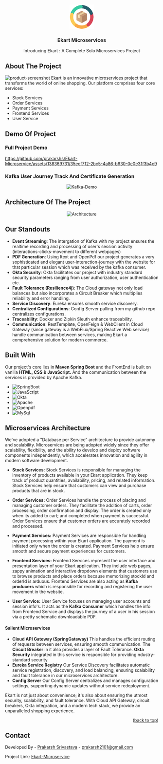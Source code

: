 
<a name="readme-top"></a>


<!-- PROJECT LOGO -->
<br />
<div align="center">
  <div href="https://github.com/prakarshs/Ekart-Microservice">
    <img src="images/logo.png" alt="Logo" width="80" height="80">
  </div>

  <h3 align="center">Ekart Microservices</h3>

  <p align="center">
    Introducing Ekart : A Complete Solo Microservices Project

</div>




<!-- ABOUT THE PROJECT -->
## About The Project
![product-screenshot]
Ekart is an innovative microservices project that transforms the world of online shopping. Our platform comprises four core services:

- Stock Services
- Order Services
- Payment Services
- Frontend Services
- User Service

## Demo Of Project

### Full Project Demo
https://github.com/prakarshs/Ekart-Microservice/assets/138369731/35ecf712-2bc5-4a86-b630-0e0e31f3b4c9

### Kafka User Journey Track And Certificate Generation
<div align="center">
  <img src="https://github.com/prakarshs/Ekart-Microservice/assets/138369731/e8bf5c3f-8a84-4dfd-9c67-866dce2465e1" alt="Kafka-Demo">
</div>

## Architecture Of The Project
<div align="center">
 <img src="https://github.com/prakarshs/Ekart-Microservice/assets/138369731/449ccd1a-bfc9-43b0-b5ec-e513b7613d3f" alt="Architecture">
</div>

## Our Standouts

- **Event Streaming**: The intergation of Kafka with my project ensures the realtime recording and processing of user's session activity (interactions-clicks-movement to different webpages)
- **PDF Generation**: Using Itext and OpenPdf our project generates a very sophisticated and elegant user-interaction-journey with the website for that particular session which was received by the kafka consumer.
- **Okta Security**: Okta facilitates our project with industry standard security parameters ranging from user authorization, user authentication etc.
- **Fault Tolerance (Resilience4j)**: The Cloud gateway not only load balances but also incorporates a Circuit Breaker which multiplies reliability and error handling.
- **Service Discovery**: Eureka ensures smooth service discovery.
- **Centralized Configurations**: Config Server pulling from my github repo centralizes configurations.
- **Traceability**: Docker and Zipkin Sleuth enhance traceability.
- **Communication**: RestTemplate, OpenFeign & WebClient in Cloud Gateway (since gateway is a WebFlux/Spring Reactive Web service) handle communication between services, making Ekart a comprehensive solution for modern commerce.
## Built With

Our project's core lies in **Maven Spring Boot** and the FrontEnd is built on vanilla **HTML, CSS & JavaScript.** And the communication between the services is provided by Apache Kafka.

* ![SpringBoot]
* ![JavaScript]
* ![Okta]
* ![Apache]
* ![Openpdf]
* ![MySql]  


## Microservices Architecture

We've adopted a "Database per Service" architecture to provide autonomy and scalability. Microservices are being adopted widely since they offer scalability, flexibility, and the ability to develop and deploy software components independently, which accelerates innovation and agility in modern software development.

- **Stock Services:**
Stock Services is responsible for managing the inventory of products available in your Ekart application. They keep track of product quantities, availability, pricing, and related information. Stock Services help ensure that customers can view and purchase products that are in stock.

- **Order Services:**
Order Services handle the process of placing and managing customer orders. They facilitate the addition of carts, order processing, order confirmation and display. The order is created only when its added to cart; and completed when payment is successful. Order Services ensure that customer orders are accurately recorded and processed.


- **Payment Services:**
Payment Services are responsible for handling payment processing within your Ekart application. The payment is initiated only when the order is created. Payment Services help ensure smooth and secure payment experiences for customers.

- **Frontend Services:**
Frontend Services represent the user interface and presentation layer of your Ekart application. They include web pages, zappy animation and interactive dropdown elements that customers use to browse products and place orders because memorizing stockId and orderId is arduous. Frontend Services are also acting as **Kafka producers** which is responsible for recording and registering the user movement in the website.

- **User Service:**
User Service focuses on managing user accounts and session info's. It acts as the **Kafka Consumer** which handles the info from Frontend Service and displays the journey of a user in his session via a pretty schematic downloadable PDF.

#### Salient Microservices

-  **Cloud API Gateway (SpringGateway)**
This handles the efficient routing of requests between services, ensuring smooth communication. The **Circuit Breaker** in it also provides a layer of Fault Tolerance. **Okta Security** integrated in this service is responsible for providing ndustry-standard security
-  **Eureka Service Registry**
Our Service Discovery facilitates automatic service registration, discovery, and load balancing, ensuring scalability and fault tolerance in our microservices architecture.
-  **Config Server**
Our Config Server centralizes and manages configuration settings, supporting dynamic updates without service redeployment.



Ekart is not just about convenience; it's also about ensuring the utmost security, scalability, and fault tolerance. With Cloud API Gateway, circuit breakers, Okta integration, and a modern tech stack, we provide an unparalleled shopping experience.


<p align="right">(<a href="#readme-top">back to top</a>)</p>



<!-- CONTACT -->
## Contact

Developed By - [Prakarsh Srivastava](https://www.linkedin.com/in/prakarsh2101/) - prakarsh2101@gmail.com

Project Link: [Ekart-Microservice](https://github.com/prakarshs/Ekart-Microservice)







<!-- MARKDOWN LINKS & IMAGES -->
<!-- https://www.markdownguide.org/basic-syntax/#reference-style-links -->
[contributors-shield]: https://img.shields.io/github/contributors/othneildrew/Best-README-Template.svg?style=for-the-badge
[contributors-url]: https://github.com/othneildrew/Best-README-Template/graphs/contributors
[forks-shield]: https://img.shields.io/github/forks/othneildrew/Best-README-Template.svg?style=for-the-badge
[forks-url]: https://github.com/othneildrew/Best-README-Template/network/members
[stars-shield]: https://img.shields.io/github/stars/othneildrew/Best-README-Template.svg?style=for-the-badge
[stars-url]: https://github.com/othneildrew/Best-README-Template/stargazers
[issues-shield]: https://img.shields.io/github/issues/othneildrew/Best-README-Template.svg?style=for-the-badge
[issues-url]: https://github.com/othneildrew/Best-README-Template/issues
[license-shield]: https://img.shields.io/github/license/othneildrew/Best-README-Template.svg?style=for-the-badge
[license-url]: https://github.com/othneildrew/Best-README-Template/blob/master/LICENSE.txt
[linkedin-shield]: https://img.shields.io/badge/-LinkedIn-black.svg?style=for-the-badge&logo=linkedin&colorB=555
[product-screenshot]: images/demo.gif
[SpringBoot]: https://img.shields.io/badge/SpringBoot-32CD32?style=for-the-badge&logo=springBoot&logoColor=white
[JavaScript]: https://img.shields.io/badge/JavaScript-FFEA00?style=for-the-badge&logo=javaScript&logoColor=black
[Docker]: https://img.shields.io/badge/Docker-0096FF?style=for-the-badge&logo=docker&logoColor=white
[Apache]: https://img.shields.io/badge/Apache%20Kafka-DE3163?style=for-the-badge&logo=apache&logoColor=white
[Openpdf]: https://img.shields.io/badge/OpenPDF-F3F2ED?style=for-the-badge&logo=adobe&logoColor=DE3163
[MySql]: https://img.shields.io/badge/MySql-F28C28?style=for-the-badge&logo=mysql&logoColor=white
[Next.js]: https://img.shields.io/badge/next.js-000000?style=for-the-badge&logo=nextdotjs&logoColor=white
[Next-url]: https://nextjs.org/
[React.js]: https://img.shields.io/badge/React-20232A?style=for-the-badge&logo=react&logoColor=61DAFB
[React-url]: https://reactjs.org/
[Vue.js]: https://img.shields.io/badge/Vue.js-35495E?style=for-the-badge&logo=vuedotjs&logoColor=4FC08D
[Vue-url]: https://vuejs.org/
[Okta]: https://img.shields.io/badge/OKTA-00008b?style=for-the-badge&logo=okta&logoColor=white
[Angular.io]: https://img.shields.io/badge/Angular-DD0031?style=for-the-badge&logo=angular&logoColor=white
[Angular-url]: https://angular.io/
[Svelte.dev]: https://img.shields.io/badge/Svelte-4A4A55?style=for-the-badge&logo=svelte&logoColor=FF3E00
[Svelte-url]: https://svelte.dev/
[Laravel.com]: https://img.shields.io/badge/Laravel-FF2D20?style=for-the-badge&logo=laravel&logoColor=white
[Laravel-url]: https://laravel.com
[Bootstrap.com]: https://img.shields.io/badge/Bootstrap-563D7C?style=for-the-badge&logo=bootstrap&logoColor=white
[Bootstrap-url]: https://getbootstrap.com
[JQuery.com]: https://img.shields.io/badge/jQuery-0769AD?style=for-the-badge&logo=jquery&logoColor=white
[JQuery-url]: https://jquery.com 
